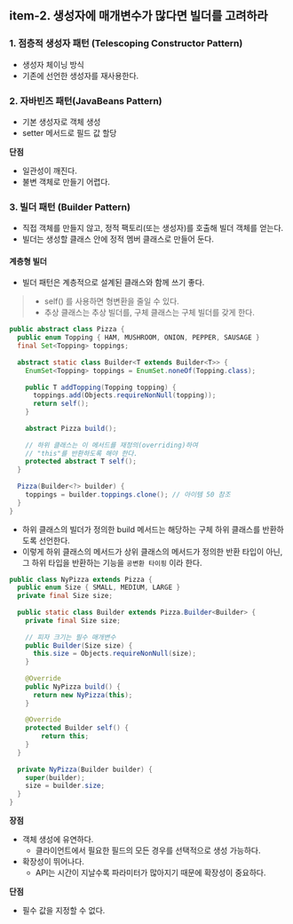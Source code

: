 ## item-2. 생성자에 매개변수가 많다면 빌더를 고려하라

### 1. 점층적 생성자 패턴 (Telescoping Constructor Pattern)
- 생성자 체이닝 방식
- 기존에 선언한 생성자를 재사용한다.

### 2. 자바빈즈 패턴(JavaBeans Pattern)
- 기본 생성자로 객체 생성
- setter 메서드로 필드 값 할당

**단점**
- 일관성이 깨진다.
- 불변 객체로 만들기 어렵다.

### 3. 빌더 패턴 (Builder Pattern)
- 직접 객체를 만들지 않고, 정적 팩토리(또는 생성자)를 호출해 빌더 객체를 얻는다.
- 빌더는 생성할 클래스 안에 정적 멤버 클래스로 만들어 둔다.

#### 계층형 빌더
- 빌더 패턴은 계층적으로 설계된 클래스와 함께 쓰기 좋다.
> - self() 를 사용하면 형변환을 줄일 수 있다. 
> - 추상 클래스는 추상 빌더를, 구체 클래스는 구체 빌더를 갖게 한다.

```java
public abstract class Pizza {
  public enum Topping { HAM, MUSHROOM, ONION, PEPPER, SAUSAGE }
  final Set<Topping> toppings;
  
  abstract static class Builder<T extends Builder<T>> {
    EnumSet<Topping> toppings = EnumSet.noneOf(Topping.class);
    
    public T addTopping(Topping topping) {
      toppings.add(Objects.requireNonNull(topping));
      return self();
    }
    
    abstract Pizza build();
    
    // 하위 클래스는 이 메서드를 재정의(overriding)하여
    // "this"를 반환하도록 해야 한다.
    protected abstract T self();
  }
  
  Pizza(Builder<?> builder) {
    toppings = builder.toppings.clone(); // 아이템 50 참조
  }
}
```

- 하위 클래스의 빌더가 정의한 build 메서드는 해당하는 구체 하위 클래스를 반환하도록 선언한다.
- 이렇게 하위 클래스의 메서드가 상위 클래스의 메서드가 정의한 반환 타입이 아닌, 그 하위 타입을 반환하는 기능을 `공변환 타이핑` 이라 한다.

```java
public class NyPizza extends Pizza { 
  public enum Size { SMALL, MEDIUM, LARGE }
  private final Size size;
  
  public static class Builder extends Pizza.Builder<Builder> {
    private final Size size;
    
	// 피자 크기는 필수 매개변수
    public Builder(Size size) {
      this.size = Objects.requireNonNull(size);
    }
	
    @Override 
    public NyPizza build() {
      return new NyPizza(this);
    }
	
    @Override 
    protected Builder self() { 
		return this; 
	}
  }
  
  private NyPizza(Builder builder) {
    super(builder);
    size = builder.size;
  }
}
```

**장점**
- 객체 생성에 유연하다.
    - 클라이언트에서 필요한 필드의 모든 경우를 선택적으로 생성 가능하다.
- 확장성이 뛰어나다.
    - API는 시간이 지날수록 파라미터가 많아지기 때문에 확장성이 중요하다.

**단점**
- 필수 값을 지정할 수 없다.
